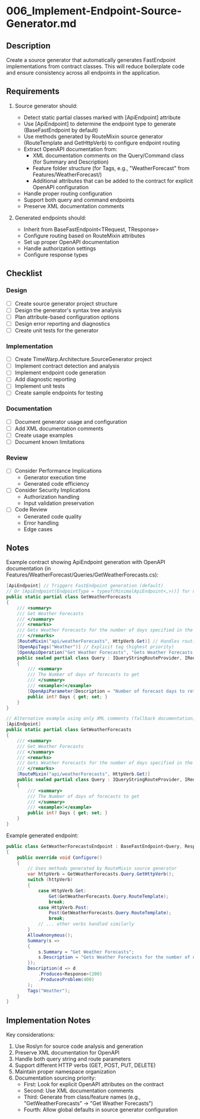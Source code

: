 # 006_Implement-Endpoint-Source-Generator.md

## Description

Create a source generator that automatically generates FastEndpoint implementations from contract classes. This will reduce boilerplate code and ensure consistency across all endpoints in the application.

## Requirements

1. Source generator should:
   - Detect static partial classes marked with [ApiEndpoint] attribute
   - Use [ApiEndpoint] to determine the endpoint type to generate (BaseFastEndpoint by default)
   - Use methods generated by RouteMixin source generator (RouteTemplate and GetHttpVerb) to configure endpoint routing
   - Extract OpenAPI documentation from:
     * XML documentation comments on the Query/Command class (for Summary and Description)
     * Feature folder structure (for Tags, e.g., "WeatherForecast" from Features/WeatherForecast/)
     * Additional attributes that can be added to the contract for explicit OpenAPI configuration
   - Handle proper routing configuration
   - Support both query and command endpoints
   - Preserve XML documentation comments

2. Generated endpoints should:
   - Inherit from BaseFastEndpoint<TRequest, TResponse>
   - Configure routing based on RouteMixin attributes
   - Set up proper OpenAPI documentation
   - Handle authorization settings
   - Configure response types

## Checklist

### Design
- [ ] Create source generator project structure
- [ ] Design the generator's syntax tree analysis
- [ ] Plan attribute-based configuration options
- [ ] Design error reporting and diagnostics
- [ ] Create unit tests for the generator

### Implementation
- [ ] Create TimeWarp.Architecture.SourceGenerator project
- [ ] Implement contract detection and analysis
- [ ] Implement endpoint code generation
- [ ] Add diagnostic reporting
- [ ] Implement unit tests
- [ ] Create sample endpoints for testing

### Documentation
- [ ] Document generator usage and configuration
- [ ] Add XML documentation comments
- [ ] Create usage examples
- [ ] Document known limitations

### Review
- [ ] Consider Performance Implications
  - Generator execution time
  - Generated code efficiency
- [ ] Consider Security Implications
  - Authorization handling
  - Input validation preservation
- [ ] Code Review
  - Generated code quality
  - Error handling
  - Edge cases

## Notes

Example contract showing ApiEndpoint generation with OpenAPI documentation (in Features/WeatherForecast/Queries/GetWeatherForecasts.cs):
```csharp
[ApiEndpoint] // Triggers FastEndpoint generation (default)
// Or [ApiEndpoint(EndpointType = typeof(MinimalApiEndpoint<,>))] for different endpoint type
public static partial class GetWeatherForecasts
{
    /// <summary>
    /// Get Weather Forecasts
    /// </summary>
    /// <remarks>
    /// Gets Weather Forecasts for the number of days specified in the request
    /// </remarks>
    [RouteMixin("api/weatherForecasts", HttpVerb.Get)] // Handles routing
    [OpenApiTags("Weather")] // Explicit tag (highest priority)
    [OpenApiOperation("Get Weather Forecasts", "Gets Weather Forecasts for the number of days specified")] // Explicit summary/description
    public sealed partial class Query : IQueryStringRouteProvider, IRequest<OneOf<Response, SharedProblemDetails>>
    {
        /// <summary>
        /// The Number of days of forecasts to get
        /// </summary>
        /// <example>5</example>
        [OpenApiParameter(Description = "Number of forecast days to retrieve")] // Explicit parameter documentation
        public int? Days { get; set; }
    }
}

// Alternative example using only XML comments (fallback documentation):
[ApiEndpoint]
public static partial class GetWeatherForecasts
{
    /// <summary>
    /// Get Weather Forecasts
    /// </summary>
    /// <remarks>
    /// Gets Weather Forecasts for the number of days specified in the request
    /// </remarks>
    [RouteMixin("api/weatherForecasts", HttpVerb.Get)]
    public sealed partial class Query : IQueryStringRouteProvider, IRequest<OneOf<Response, SharedProblemDetails>>
    {
        /// <summary>
        /// The Number of days of forecasts to get
        /// </summary>
        /// <example>5</example>
        public int? Days { get; set; }
    }
}
```

Example generated endpoint:
```csharp
public class GetWeatherForecastsEndpoint : BaseFastEndpoint<Query, Response>
{
    public override void Configure()
    {
        // Uses methods generated by RouteMixin source generator
        var httpVerb = GetWeatherForecasts.Query.GetHttpVerb();
        switch (httpVerb)
        {
            case HttpVerb.Get:
                Get(GetWeatherForecasts.Query.RouteTemplate);
                break;
            case HttpVerb.Post:
                Post(GetWeatherForecasts.Query.RouteTemplate);
                break;
            // ... other verbs handled similarly
        }
        AllowAnonymous();
        Summary(s =>
        {
            s.Summary = "Get Weather Forecasts";
            s.Description = "Gets Weather Forecasts for the number of days specified in the request";
        });
        Description(d => d
            .Produces<Response>(200)
            .ProducesProblem(400)
        );
        Tags("Weather");
    }
}
```

## Implementation Notes

Key considerations:
1. Use Roslyn for source code analysis and generation
2. Preserve XML documentation for OpenAPI
3. Handle both query string and route parameters
4. Support different HTTP verbs (GET, POST, PUT, DELETE)
5. Maintain proper namespace organization
6. Documentation sourcing priority:
   - First: Look for explicit OpenAPI attributes on the contract
   - Second: Use XML documentation comments
   - Third: Generate from class/feature names (e.g., "GetWeatherForecasts" -> "Get Weather Forecasts")
   - Fourth: Allow global defaults in source generator configuration
